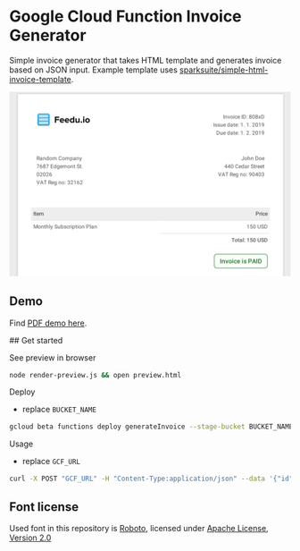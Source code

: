 # Google Cloud Function Invoice Generator

Simple invoice generator that takes HTML template and generates invoice based on JSON input. Example template uses [sparksuite/simple-html-invoice-template](https://github.com/sparksuite/simple-html-invoice-template).

![screenshot](examples/example-screenshot.png)

## Demo

Find [PDF demo here](examples/example.pdf).

## Get started

See preview in browser
```bash
node render-preview.js && open preview.html
```

Deploy
- replace `BUCKET_NAME`

```bash
gcloud beta functions deploy generateInvoice --stage-bucket BUCKET_NAME --trigger-http
```

Usage
- replace `GCF_URL`

```bash
curl -X POST "GCF_URL" -H "Content-Type:application/json" --data '{"id":"ID","dateIssue":"date issue","dateDue":"date due","companyAddressLines":["neco1","neco2","neco3","VAT Reg no: neco4"],"userAdressLines":["necoA","necoB","VAT Reg no: necoC"],"item":{"name":"nazev","price":"cena včetně znaku"},"status":"PAID"}' > test-invoice.pdf
```

## Font license
Used font in this repository is [Roboto](https://fonts.google.com/specimen/Roboto), licensed under [Apache License, Version 2.0](http://www.apache.org/licenses/LICENSE-2.0)